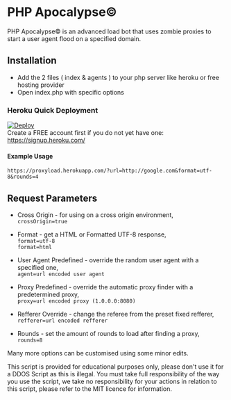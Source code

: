 # PHP Apocalypse©
PHP Apocalypse© is an advanced load bot that uses zombie proxies to start a user agent flood on a specified domain.
    
## Installation    
* Add the 2 files ( index & agents ) to your php server like heroku or free hosting provider    
* Open index.php with specific options
     
### Heroku Quick Deployment     
[![Deploy](https://www.herokucdn.com/deploy/button.svg)](https://heroku.com/deploy)        
Create a FREE account first if you do not yet have one:  
https://signup.heroku.com/    
   
#### Example Usage        
`https://proxyload.herokuapp.com/?url=http://google.com&format=utf-8&rounds=4`       
   
## Request Parameters    
* Cross Origin - for using on a cross origin environment,    
`crossOrigin=true`    

* Format - get a HTML or Formatted UTF-8 response,    
`format=utf-8`    
`format=html`   
    
* User Agent Predefined - override the random user agent with a specified one,   
`agent=url encoded user agent`    
    
* Proxy Predefined  - override the automatic proxy finder with a predetermined proxy,   
`proxy=url encoded proxy (1.0.0.0:8080)`    
   
* Refferer Override - change the referee from the preset fixed refferer,
`refferer=url encoded refferer`
 
* Rounds - set the amount of rounds to load after finding a proxy,   
`rounds=8`   
     
Many more options can be customised using some minor edits.
 
This script is provided for educational purposes only, please don't use it for a DDOS Script as this is illegal. You must take full responsibility of the way you use the script, we take no responsibility for your actions in relation to this script, please refer to the MIT licence for information.
